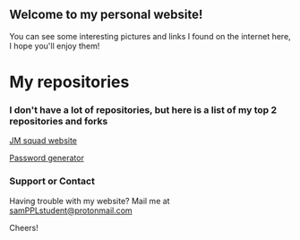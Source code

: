 ## Welcome to my personal website!

You can see some interesting pictures and links I found on the internet here, I hope you'll enjoy them!


# My repositories

### I don't have a lot of repositories, but here is a list of my top 2 repositories and forks

[JM squad website](https://github.com/S8msGITcode/JM-squad/)

[Password generator](https://github.com/S8msGITcode/Simple-password-generator)

### Support or Contact

Having trouble with my website? Mail me at samPPLstudent@protonmail.com

Cheers!
